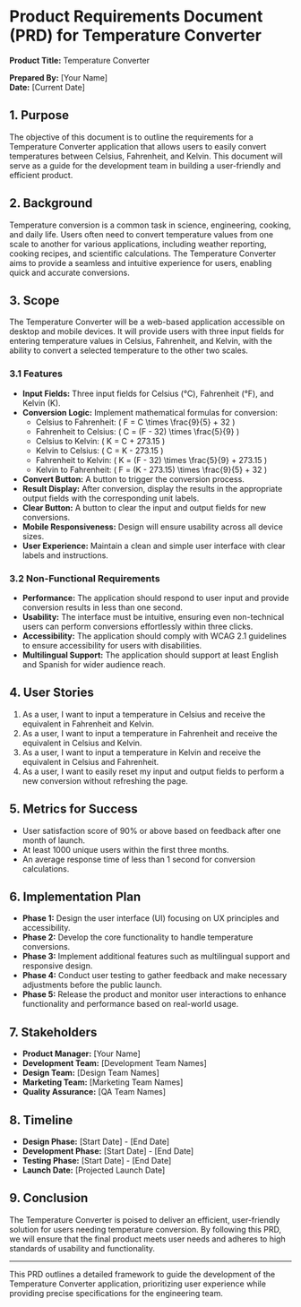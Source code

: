 # Product Requirements Document (PRD) for Temperature Converter

**Product Title:** Temperature Converter

**Prepared By:** [Your Name]  
**Date:** [Current Date]

## 1. Purpose
The objective of this document is to outline the requirements for a Temperature Converter application that allows users to easily convert temperatures between Celsius, Fahrenheit, and Kelvin. This document will serve as a guide for the development team in building a user-friendly and efficient product.

## 2. Background
Temperature conversion is a common task in science, engineering, cooking, and daily life. Users often need to convert temperature values from one scale to another for various applications, including weather reporting, cooking recipes, and scientific calculations. The Temperature Converter aims to provide a seamless and intuitive experience for users, enabling quick and accurate conversions.

## 3. Scope
The Temperature Converter will be a web-based application accessible on desktop and mobile devices. It will provide users with three input fields for entering temperature values in Celsius, Fahrenheit, and Kelvin, with the ability to convert a selected temperature to the other two scales.

### 3.1 Features
- **Input Fields:** Three input fields for Celsius (°C), Fahrenheit (°F), and Kelvin (K).
- **Conversion Logic:** Implement mathematical formulas for conversion:
  - Celsius to Fahrenheit: \( F = C \times \frac{9}{5} + 32 \)
  - Fahrenheit to Celsius: \( C = (F - 32) \times \frac{5}{9} \)
  - Celsius to Kelvin: \( K = C + 273.15 \)
  - Kelvin to Celsius: \( C = K - 273.15 \)
  - Fahrenheit to Kelvin: \( K = (F - 32) \times \frac{5}{9} + 273.15 \)
  - Kelvin to Fahrenheit: \( F = (K - 273.15) \times \frac{9}{5} + 32 \)
- **Convert Button:** A button to trigger the conversion process.
- **Result Display:** After conversion, display the results in the appropriate output fields with the corresponding unit labels.
- **Clear Button:** A button to clear the input and output fields for new conversions.
- **Mobile Responsiveness:** Design will ensure usability across all device sizes.
- **User Experience:** Maintain a clean and simple user interface with clear labels and instructions.

### 3.2 Non-Functional Requirements
- **Performance:** The application should respond to user input and provide conversion results in less than one second.
- **Usability:** The interface must be intuitive, ensuring even non-technical users can perform conversions effortlessly within three clicks.
- **Accessibility:** The application should comply with WCAG 2.1 guidelines to ensure accessibility for users with disabilities.
- **Multilingual Support:** The application should support at least English and Spanish for wider audience reach.

## 4. User Stories
1. As a user, I want to input a temperature in Celsius and receive the equivalent in Fahrenheit and Kelvin.
2. As a user, I want to input a temperature in Fahrenheit and receive the equivalent in Celsius and Kelvin.
3. As a user, I want to input a temperature in Kelvin and receive the equivalent in Celsius and Fahrenheit.
4. As a user, I want to easily reset my input and output fields to perform a new conversion without refreshing the page.

## 5. Metrics for Success
- User satisfaction score of 90% or above based on feedback after one month of launch.
- At least 1000 unique users within the first three months.
- An average response time of less than 1 second for conversion calculations.

## 6. Implementation Plan
- **Phase 1:** Design the user interface (UI) focusing on UX principles and accessibility.
- **Phase 2:** Develop the core functionality to handle temperature conversions.
- **Phase 3:** Implement additional features such as multilingual support and responsive design.
- **Phase 4:** Conduct user testing to gather feedback and make necessary adjustments before the public launch.
- **Phase 5:** Release the product and monitor user interactions to enhance functionality and performance based on real-world usage.

## 7. Stakeholders
- **Product Manager:** [Your Name]
- **Development Team:** [Development Team Names]
- **Design Team:** [Design Team Names]
- **Marketing Team:** [Marketing Team Names]
- **Quality Assurance:** [QA Team Names]

## 8. Timeline
- **Design Phase:** [Start Date] - [End Date]
- **Development Phase:** [Start Date] - [End Date]
- **Testing Phase:** [Start Date] - [End Date]
- **Launch Date:** [Projected Launch Date]

## 9. Conclusion
The Temperature Converter is poised to deliver an efficient, user-friendly solution for users needing temperature conversion. By following this PRD, we will ensure that the final product meets user needs and adheres to high standards of usability and functionality.

---
This PRD outlines a detailed framework to guide the development of the Temperature Converter application, prioritizing user experience while providing precise specifications for the engineering team.